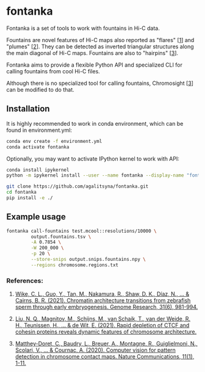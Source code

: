 # fontanka

Fontanka is a set of tools to work with fountains in Hi-C data. 

Fountains are novel features of Hi-C maps also reported as "flares" [[1](#ref1)] 
and "plumes" [[2](#ref2)]. They can be detected as inverted triangular structures along the main diagonal of Hi-C maps.
Fountains are also to "hairpins" [[3](#ref3)]. 

Fontanka aims to provide a flexible Python API and specialized CLI for calling fountains from cool Hi-C files. 

Although there is no specialized tool for calling fountains, Chromosight [[3](#ref3)] can be modified to do that. 

## Installation

It is highly recommended to work in conda environment, which can be found in environment.yml:
```bash
conda env create -f environment.yml
conda activate fontanka
```

Optionally, you may want to activate IPython kernel to work with API:
```bash
conda install ipykernel
python -m ipykernel install --user --name fontanka --display-name "fontanka"
 ```

```bash
git clone https://github.com/agalitsyna/fontanka.git
cd fontanka
pip install -e ./
```

## Example usage

```bash
fontanka call-fountains test.mcool::resolutions/10000 \
         output.fountains.tsv \
         -A 0.7854 \
         -W 200_000 \
         -p 20 \
         --store-snips output.snips.fountains.npy \
         --regions chromosome.regions.txt 
```


### References: 

1. <a name="ref1" href="https://www.genome.org/cgi/doi/10.1101/gr.269860.120">Wike, C. L., Guo, Y., Tan, M., Nakamura, R., Shaw, D. K., Díaz, N., ... & Cairns, B. R. (2021). 
   Chromatin architecture transitions from zebrafish sperm through early embryogenesis. 
   Genome Research, 31(6), 981-994.</a>

2. <a name="ref2" href="https://doi.org/10.1101/2021.08.27.457977">Liu, N. Q., Magnitov, M., Schijns, M., van Schaik, T., van der Weide, R. H., Teunissen, H., ... & de Wit, E. (2021). 
   Rapid depletion of CTCF and cohesin proteins reveals dynamic features of chromosome architecture.
   </a>

3. <a name="ref3" href="https://doi.org/10.1038/s41467-020-19562-7">Matthey-Doret, C., Baudry, L., Breuer, A., Montagne, R., Guiglielmoni, N., Scolari, V., ... & Cournac, A. (2020). 
   Computer vision for pattern detection in chromosome contact maps. 
   Nature Communications, 11(1), 1-11.</a>



